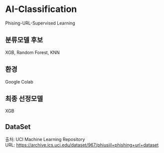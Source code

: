 # AI-Classification
Phising-URL-Supervised Learning
## 분류모델 후보
XGB, Random Forest, KNN

## 환경
Google Colab

## 최종 선정모델
XGB
## DataSet
출처: UCI Machine Learning Repository<br>
URL: https://archive.ics.uci.edu/dataset/967/phiusiil+phishing+url+dataset

